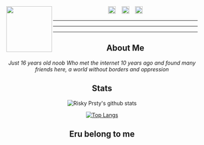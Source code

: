 <img src="https://raw.githubusercontent.com/riskyprsty/riskyprsty/main/erumine.jpeg" width="120" height="120" align="left">

<center>
<a href="https://www.facebook.com/Alwxsky.Cherenkov.XD"><img src="https://image.flaticon.com/icons/svg/174/174848.svg" alt="alt text" width="20" height="20"></a>      &nbsp;&nbsp;   <a href="https://instagram.com/risky.prsty"><img src="https://image.flaticon.com/icons/svg/174/174855.svg" alt="alt text" width="20" height="20"></a>
 &nbsp;&nbsp; 
<a href="https://pinterest.com/riskyprsty"><img src="https://image.flaticon.com/icons/svg/174/174863.svg" alt="alt text" width="20" height="20"></a>



___
___
___
## **About Me**

_Just 16 years old noob_
_Who met the internet 10 years ago and found many friends here, a world without borders and oppression_

## **Stats**
![Risky Prsty's github stats](https://github-readme-stats.vercel.app/api?username=riskyprsty&theme=blueberry&show_icons=true)

[![Top Langs](https://github-readme-stats.vercel.app/api/top-langs/?username=riskyprsty&layout=compact&theme=radical)](https://github.com/riskyprsty)

## **Eru belong to me**
